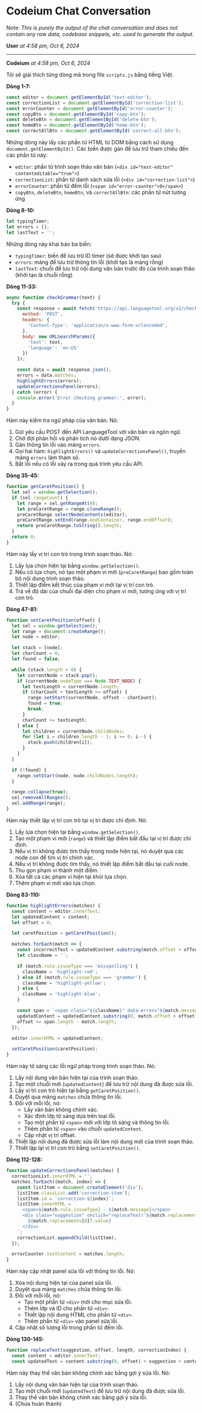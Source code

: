 # Codeium Chat Conversation

Note: _This is purely the output of the chat conversation and does not contain any raw data, codebase snippets, etc. used to generate the output._

**User** _at 4:58 pm, Oct 6, 2024_



---

**Codeium** _at 4:58 pm, Oct 6, 2024_



Tôi sẽ giải thích từng dòng mã trong file `scripts.js` bằng tiếng Việt.

**Dòng 1-7:**
```javascript
const editor = document.getElementById('text-editor');
const correctionList = document.getElementById('correction-list');
const errorCounter = document.getElementById('error-counter');
const copyBtn = document.getElementById('copy-btn');
const deleteBtn = document.getElementById('delete-btn');
const homeBtn = document.getElementById('home-btn');
const correctAllBtn = document.getElementById('correct-all-btn');
```
Những dòng này lấy các phần tử HTML từ DOM bằng cách sử dụng `document.getElementById()`. Các biến được gán để lưu trữ tham chiếu đến các phần tử này:

* `editor`: phần tử trình soạn thảo văn bản (`<div id="text-editor" contenteditable="true">`)
* `correctionList`: phần tử danh sách sửa lỗi (`<div id="correction-list">`)
* `errorCounter`: phần tử đếm lỗi (`<span id="error-counter">0</span>`)
* `copyBtn`, `deleteBtn`, `homeBtn`, và `correctAllBtn`: các phần tử nút tương ứng

**Dòng 8-10:**
```javascript
let typingTimer;
let errors = [];
let lastText = '';
```
Những dòng này khai báo ba biến:

* `typingTimer`: biến để lưu trữ ID timer (sẽ được khởi tạo sau)
* `errors`: mảng để lưu trữ thông tin lỗi (khởi tạo là mảng rỗng)
* `lastText`: chuỗi để lưu trữ nội dung văn bản trước đó của trình soạn thảo (khởi tạo là chuỗi rỗng)

**Dòng 11-33:**
```javascript
async function checkGrammar(text) {
  try {
    const response = await fetch('https://api.languagetool.org/v2/check', {
      method: 'POST',
      headers: {
        'Content-Type': 'application/x-www-form-urlencoded',
      },
      body: new URLSearchParams({
        'text': text,
        'language': 'en-US'
      })
    });

    const data = await response.json();
    errors = data.matches;
    highlightErrors(errors);
    updateCorrectionsPanel(errors);
  } catch (error) {
    console.error('Error checking grammar:', error);
  }
}
```
Hàm này kiểm tra ngữ pháp của văn bản. Nó:

1. Gửi yêu cầu POST đến API LanguageTool với văn bản và ngôn ngữ.
2. Chờ đợi phản hồi và phân tích nó dưới dạng JSON.
3. Gán thông tin lỗi vào mảng `errors`.
4. Gọi hai hàm: `highlightErrors()` và `updateCorrectionsPanel()`, truyền mảng `errors` làm tham số.
5. Bắt lỗi nếu có lỗi xảy ra trong quá trình yêu cầu API.

**Dòng 35-45:**
```javascript
function getCaretPosition() {
  let sel = window.getSelection();
  if (sel.rangeCount) {
    let range = sel.getRangeAt(0);
    let preCaretRange = range.cloneRange();
    preCaretRange.selectNodeContents(editor);
    preCaretRange.setEnd(range.endContainer, range.endOffset);
    return preCaretRange.toString().length;
  }
  return 0;
}
```
Hàm này lấy vị trí con trỏ trong trình soạn thảo. Nó:

1. Lấy lựa chọn hiện tại bằng `window.getSelection()`.
2. Nếu có lựa chọn, nó tạo một phạm vi mới (`preCaretRange`) bao gồm toàn bộ nội dung trình soạn thảo.
3. Thiết lập điểm kết thúc của phạm vi mới tại vị trí con trỏ.
4. Trả về độ dài của chuỗi đại diện cho phạm vi mới, tương ứng với vị trí con trỏ.

**Dòng 47-81:**
```javascript
function setCaretPosition(offset) {
  let sel = window.getSelection();
  let range = document.createRange();
  let node = editor;

  let stack = [node];
  let charCount = 0;
  let found = false;

  while (stack.length > 0) {
    let currentNode = stack.pop();
    if (currentNode.nodeType === Node.TEXT_NODE) {
      let textLength = currentNode.length;
      if (charCount + textLength >= offset) {
        range.setStart(currentNode, offset - charCount);
        found = true;
        break;
      }
      charCount += textLength;
    } else {
      let children = currentNode.childNodes;
      for (let i = children.length - 1; i >= 0; i--) {
        stack.push(children[i]);
      }
    }
  }

  if (!found) {
    range.setStart(node, node.childNodes.length);
  }

  range.collapse(true);
  sel.removeAllRanges();
  sel.addRange(range);
}
```
Hàm này thiết lập vị trí con trỏ tại vị trí được chỉ định. Nó:

1. Lấy lựa chọn hiện tại bằng `window.getSelection()`.
2. Tạo một phạm vi mới (`range`) và thiết lập điểm bắt đầu tại vị trí được chỉ định.
3. Nếu vị trí không được tìm thấy trong node hiện tại, nó duyệt qua các node con để tìm vị trí chính xác.
4. Nếu vị trí không được tìm thấy, nó thiết lập điểm bắt đầu tại cuối node.
5. Thu gọn phạm vi thành một điểm.
6. Xóa tất cả các phạm vi hiện tại khỏi lựa chọn.
7. Thêm phạm vi mới vào lựa chọn.

**Dòng 83-110:**
```javascript
function highlightErrors(matches) {
  const content = editor.innerText;
  let updatedContent = content;
  let offset = 0;

  let caretPosition = getCaretPosition();

  matches.forEach(match => {
    const incorrectText = updatedContent.substring(match.offset + offset, match.offset + offset + match.length);
    let className = '';

    if (match.rule.issueType === 'misspelling') {
      className = 'highlight-red';
    } else if (match.rule.issueType === 'grammar') {
      className = 'highlight-yellow';
    } else {
      className = 'highlight-blue';
    }

    const span = `<span class="${className}" data-error="${match.message}" data-suggestions="${match.replacements.map(r => r.value).join(',')}">${incorrectText}</span>`;
    updatedContent = updatedContent.substring(0, match.offset + offset) + span + updatedContent.substring(match.offset + offset + match.length);
    offset += span.length - match.length;
  });

  editor.innerHTML = updatedContent;

  setCaretPosition(caretPosition);
}
```
Hàm này tô sáng các lỗi ngữ pháp trong trình soạn thảo. Nó:

1. Lấy nội dung văn bản hiện tại của trình soạn thảo.
2. Tạo một chuỗi mới (`updatedContent`) để lưu trữ nội dung đã được sửa lỗi.
3. Lấy vị trí con trỏ hiện tại bằng `getCaretPosition()`.
4. Duyệt qua mảng `matches` chứa thông tin lỗi.
5. Đối với mỗi lỗi, nó:
	* Lấy văn bản không chính xác.
	* Xác định lớp tô sáng dựa trên loại lỗi.
	* Tạo một phần tử `<span>` mới với lớp tô sáng và thông tin lỗi.
	* Thêm phần tử `<span>` vào chuỗi `updatedContent`.
	* Cập nhật vị trí offset.
6. Thiết lập nội dung đã được sửa lỗi làm nội dung mới của trình soạn thảo.
7. Thiết lập lại vị trí con trỏ bằng `setCaretPosition()`.

**Dòng 112-128:**
```javascript
function updateCorrectionsPanel(matches) {
  correctionList.innerHTML = '';
  matches.forEach((match, index) => {
    const listItem = document.createElement('div');
    listItem.classList.add('correction-item');
    listItem.id = `correction-${index}`;
    listItem.innerHTML = `
      <span>${match.rule.issueType} - ${match.message}</span>
      <div class="suggestion" onclick="replaceText('${match.replacements[0]?.value}', ${match.offset}, ${match.length}, ${index})">
        ${match.replacements[0]?.value}
      </div>
    `;
    correctionList.appendChild(listItem);
  });

  errorCounter.textContent = matches.length;
}
```
Hàm này cập nhật panel sửa lỗi với thông tin lỗi. Nó:

1. Xóa nội dung hiện tại của panel sửa lỗi.
2. Duyệt qua mảng `matches` chứa thông tin lỗi.
3. Đối với mỗi lỗi, nó:
	* Tạo một phần tử `<div>` mới cho mục sửa lỗi.
	* Thêm lớp và ID cho phần tử `<div>`.
	* Thiết lập nội dung HTML cho phần tử `<div>`.
	* Thêm phần tử `<div>` vào panel sửa lỗi.
4. Cập nhật số lượng lỗi trong phần tử đếm lỗi.

**Dòng 130-145:**
```javascript
function replaceText(suggestion, offset, length, correctionIndex) {
  const content = editor.innerText;
  const updatedText = content.substring(0, offset) + suggestion + content.substring(offset + length);
```
Hàm này thay thế văn bản không chính xác bằng gợi ý sửa lỗi. Nó:

1. Lấy nội dung văn bản hiện tại của trình soạn thảo.
2. Tạo một chuỗi mới (`updatedText`) để lưu trữ nội dung đã được sửa lỗi.
3. Thay thế văn bản không chính xác bằng gợi ý sửa lỗi.
4. (Chưa hoàn thành)
